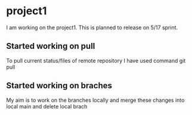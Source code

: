 # project1
I am working on the project1. This is planned to release on 5/17 sprint.

## Started working on pull

To pull current status/files of remote repository I have used command 
git pull <link>

## Started working on braches
My aim is to work on the branches locally and merge these changes into local main and delete local brach
